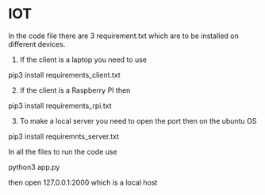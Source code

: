# IOT
In the code file there are 3 requirement.txt which are to be installed on different devices.
1) If the client is a laptop you need to use 

pip3 install requirements_client.txt

2) If the client is a Raspberry PI then 

pip3 install requirements_rpi.txt

3) To make a local server you need to open the port then on the ubuntu OS

pip3 install requiremnts_server.txt


In all the files to run the code use 

python3 app.py

then open 127.0.0.1:2000 which is a local host
